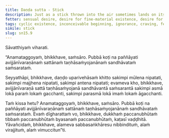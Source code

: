 ```yaml
---
title: Daṇḍa sutta - Stick
description: Just as a stick thrown into the air sometimes lands on its base, sometimes in the middle and sometimes on its tip, beings, obstructed by ignorance and fettered by craving, continue to run and wander in this cycle of existence.
fetter: sensual desire, desire for fine-material existence, desire for immaterial existence, conceit, ignorance
tags: cyclic existence, inconceivable beginning, ignorance, craving, fetter, stick, disenchantment, detachment, liberation, sn, sn12-21, sn15
simile: stick
slug: sn15.9
---
```


Sāvatthiyaṁ viharati.

“Anamataggoyaṁ, bhikkhave, saṁsāro. Pubbā koṭi na paññāyati avijjānīvaraṇānaṁ sattānaṁ taṇhāsaṁyojanānaṁ sandhāvataṁ saṁsarataṁ.

Seyyathāpi, bhikkhave, daṇḍo uparivehāsaṁ khitto sakimpi mūlena nipatati, sakimpi majjhena nipatati, sakimpi antena nipatati; evameva kho, bhikkhave, avijjānīvaraṇā sattā taṇhāsaṁyojanā sandhāvantā saṁsarantā sakimpi asmā lokā paraṁ lokaṁ gacchanti, sakimpi parasmā lokā imaṁ lokaṁ āgacchanti.

Taṁ kissa hetu? Anamataggoyaṁ, bhikkhave, saṁsāro. Pubbā koṭi na paññāyati avijjānīvaraṇānaṁ sattānaṁ taṇhāsaṁyojanānaṁ sandhāvataṁ saṁsarataṁ. Evaṁ dīgharattaṁ vo, bhikkhave, dukkhaṁ paccanubhūtaṁ tibbaṁ paccanubhūtaṁ byasanaṁ paccanubhūtaṁ, kaṭasī vaḍḍhitā. Yāvañcidaṁ, bhikkhave, alameva sabbasaṅkhāresu nibbindituṁ, alaṁ virajjituṁ, alaṁ vimuccitun”ti.
